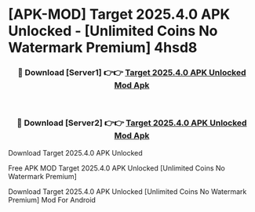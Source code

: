 # [APK-MOD] Target 2025.4.0 APK Unlocked - [Unlimited Coins No Watermark Premium] 4hsd8



<div align="center">
<h3>🔴 Download [Server1] 👉👉 <a href="https://momento.my/?title=Target_2025.4.0_APK_Unlocked">Target 2025.4.0 APK Unlocked Mod Apk</a></h3><br>

<h3>🔴 Download [Server2] 👉👉 <a href="https://momento.my/?title=Target_2025.4.0_APK_Unlocked">Target 2025.4.0 APK Unlocked Mod Apk</a></h3>
</div>



Download Target 2025.4.0 APK Unlocked 

Free APK MOD Target 2025.4.0 APK Unlocked [Unlimited Coins No Watermark Premium]

Download Target 2025.4.0 APK Unlocked [Unlimited Coins No Watermark Premium] Mod For Android

